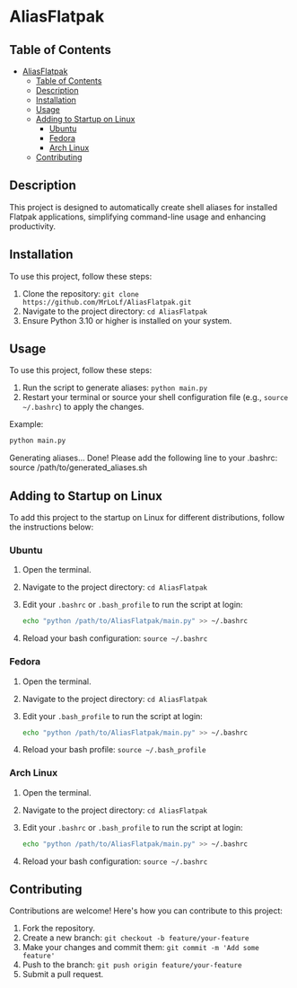 # AliasFlatpak

## Table of Contents

- [AliasFlatpak](#aliasflatpak)
  - [Table of Contents](#table-of-contents)
  - [Description](#description)
  - [Installation](#installation)
  - [Usage](#usage)
  - [Adding to Startup on Linux](#adding-to-startup-on-linux)
    - [Ubuntu](#ubuntu)
    - [Fedora](#fedora)
    - [Arch Linux](#arch-linux)
  - [Contributing](#contributing)

## Description

This project is designed to automatically create shell aliases for installed Flatpak applications, simplifying command-line usage and enhancing productivity.

## Installation

To use this project, follow these steps:

1. Clone the repository: `git clone https://github.com/MrLoLf/AliasFlatpak.git`
2. Navigate to the project directory: `cd AliasFlatpak`
3. Ensure Python 3.10 or higher is installed on your system.

## Usage

To use this project, follow these steps:

1. Run the script to generate aliases: `python main.py`
2. Restart your terminal or source your shell configuration file (e.g., `source ~/.bashrc`) to apply the changes.

Example:

```bash
python main.py
```

Generating aliases...
Done! Please add the following line to your .bashrc: source /path/to/generated_aliases.sh

## Adding to Startup on Linux

To add this project to the startup on Linux for different distributions, follow the instructions below:

### Ubuntu

1. Open the terminal.
2. Navigate to the project directory: `cd AliasFlatpak`
3. Edit your `.bashrc` or `.bash_profile` to run the script at login:

   ```bash
   echo "python /path/to/AliasFlatpak/main.py" >> ~/.bashrc
   ```

4. Reload your bash configuration: `source ~/.bashrc`

### Fedora

1. Open the terminal.
2. Navigate to the project directory: `cd AliasFlatpak`
3. Edit your `.bash_profile` to run the script at login:

   ```bash
   echo "python /path/to/AliasFlatpak/main.py" >> ~/.bashrc
   ```

4. Reload your bash profile: `source ~/.bash_profile`

### Arch Linux

1. Open the terminal.
2. Navigate to the project directory: `cd AliasFlatpak`
3. Edit your `.bashrc` or `.bash_profile` to run the script at login:

   ```bash
   echo "python /path/to/AliasFlatpak/main.py" >> ~/.bashrc
   ```

4. Reload your bash configuration: `source ~/.bashrc`

## Contributing

Contributions are welcome! Here's how you can contribute to this project:

1. Fork the repository.
2. Create a new branch: `git checkout -b feature/your-feature`
3. Make your changes and commit them: `git commit -m 'Add some feature'`
4. Push to the branch: `git push origin feature/your-feature`
5. Submit a pull request.
